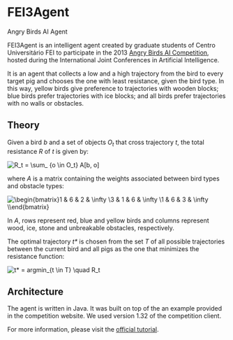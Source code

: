# FEI3Agent
Angry Birds AI Agent

FEI3Agent is an intelligent agent created by graduate students of Centro Universitário FEI to participate in the 2013 [Angry Birds AI Competition](https://aibirds.org/), hosted during the International Joint Conferences in Artificial Intelligence.

It is an agent that collects a low and a high trajectory from the bird to every target pig and chooses the one with least resistance, given the bird type. In this way, yellow birds give preference to trajectories with wooden blocks; blue birds prefer trajectories with ice blocks; and all birds prefer trajectories with no walls or obstacles.

## Theory

Given a bird _b_ and a set of objects _O<sub>t</sub>_ that cross trajectory _t_, the total resistance _R_ of _t_ is given by:

![R_t = \sum_ {o \in O_t} A[b, o]](https://latex.codecogs.com/gif.latex?R_t&space;=&space;\sum_&space;{o&space;\in&space;O_t}&space;A[b,&space;o])

where _A_ is a matrix containing the weights associated between bird types and obstacle types:

![\begin{bmatrix}1 & 6 & 2 & \infty \\3 & 1 & 6 & \infty \\1 & 6 & 3 & \infty \\\end{bmatrix}](http://latex.numberempire.com/render?A%20%3D%20%5Cbegin%7Bbmatrix%7D1%20%26%206%20%26%202%20%26%20%5Cinfty%20%5C%5C3%20%26%201%20%26%206%20%26%20%5Cinfty%20%5C%5C1%20%26%206%20%26%203%20%26%20%5Cinfty%20%5C%5C%5Cend%7Bbmatrix%7D&sig=a85a786ead8b04d620fccb131220d8ef)

In _A_, rows represent red, blue and yellow birds and columns represent wood, ice, stone and unbreakable obstacles, respectively.

The optimal trajectory _t*_ is chosen from the set _T_ of all possible trajectories between the current bird and all pigs as the one that minimizes the resistance function:

![t* = argmin_{t \in T} \quad R_t](http://latex.numberempire.com/render?t%2A%20%3D%20argmin_%7Bt%20%5Cin%20T%7D%20R_t&sig=f059abe745c49e48d68e9501fc26fefa)

## Architecture

The agent is written in Java. It was built on top of the an example provided in the competition website. We used version 1.32 of the competition client.

For more information, please visit the [official tutorial](https://aibirds.org/basic-game-playing-software/getting-started.html).
